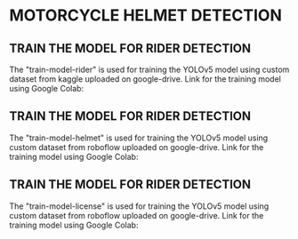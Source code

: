 # MOTORCYCLE HELMET DETECTION 
## TRAIN THE MODEL FOR RIDER DETECTION
The "train-model-rider" is used for training the YOLOv5 model using custom dataset from kaggle uploaded on google-drive.
Link for the training model using Google Colab: 
## TRAIN THE MODEL FOR RIDER DETECTION
The "train-model-helmet" is used for training the YOLOv5 model using custom dataset from roboflow uploaded on google-drive.
Link for the training model using Google Colab: 
## TRAIN THE MODEL FOR RIDER DETECTION
The "train-model-license" is used for training the YOLOv5 model using custom dataset from roboflow uploaded on google-drive.
Link for the training model using Google Colab: 
